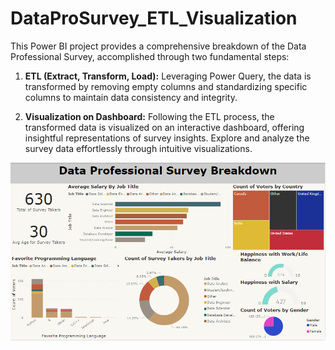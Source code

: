 # DataProSurvey_ETL_Visualization
This Power BI project provides a comprehensive breakdown of the Data Professional Survey, accomplished through two fundamental steps:



1. **ETL (Extract, Transform, Load):** Leveraging Power Query, the data is transformed by removing empty columns and standardizing specific columns to maintain data consistency and integrity.


2. **Visualization on Dashboard:** Following the ETL process, the transformed data is visualized on an interactive dashboard, offering insightful representations of survey insights. Explore and analyze the survey data effortlessly through intuitive visualizations.


![Dashboard Preview](dashboard_preview.png)